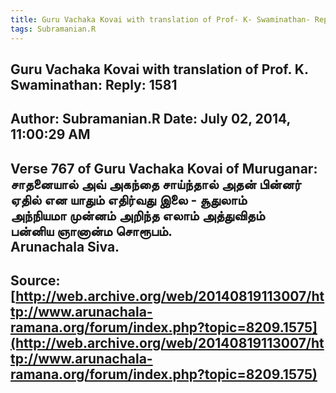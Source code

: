 ```yaml
--- 
title: Guru Vachaka Kovai with translation of Prof- K- Swaminathan- Reply- 1581   
tags: Subramanian.R  
---  
```

##  Guru Vachaka Kovai with translation of Prof. K. Swaminathan: Reply: 1581  
Author: Subramanian.R       Date: July 02, 2014, 11:00:29 AM  
---  
Verse 767 of Guru Vachaka Kovai of Muruganar: சாதனையால் அவ் அகந்தை சாய்ந்தால் அதன் பின்னர்   
ஏதில் என யாதும் எதிர்வது இலை \- சூதுலாம்   
அந்நியமா முன்னம் அறிந்த எலாம் அத்துவிதம்   
பன்னிய ஞானான்ம சொரூபம்.   
Arunachala Siva.
 ---  
Source:[http://web.archive.org/web/20140819113007/http://www.arunachala-ramana.org/forum/index.php?topic=8209.1575](http://web.archive.org/web/20140819113007/http://www.arunachala-ramana.org/forum/index.php?topic=8209.1575)   
---  


